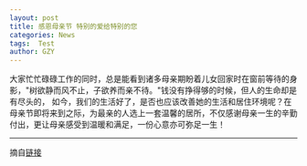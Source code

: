 ```yaml
---
layout: post
title: 感恩母亲节 特别的爱给特别的您
categories: News
tags:  Test
author: GZY
---
```


大家忙忙碌碌工作的同时，总是能看到诸多母亲期盼着儿女回家时在窗前等待的身影，"树欲静而风不止，子欲养而亲不待。"钱没有挣得够的时候，但人的生命却是有尽头的， 如今，我们的生活好了，是否也应该改善她的生活和居住环境呢？在母亲节即将来到之际，为最亲的人选上一套温馨的居所，不仅感谢母亲一生的辛勤付出，更让母亲感受到温暖和满足，一份心意亦可弥足一生！

*****

摘自[链接](http://house.qq.com/cross/20180511/04O29VRO.html)